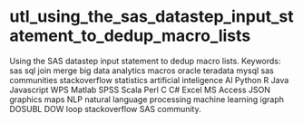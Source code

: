 # utl_using_the_sas_datastep_input_statement_to_dedup_macro_lists
Using the SAS datastep input statement to dedup macro lists.  Keywords: sas sql join merge big data analytics macros oracle teradata mysql sas communities stackoverflow statistics artificial inteligence AI Python R Java Javascript WPS Matlab SPSS Scala Perl C C# Excel MS Access JSON graphics maps NLP natural language processing machine learning igraph DOSUBL DOW loop stackoverflow SAS community.
